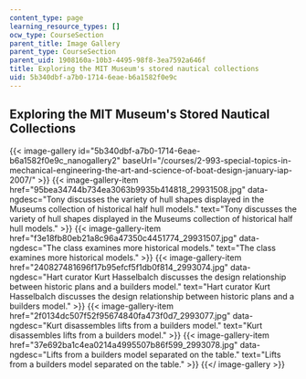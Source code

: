 ```yaml
---
content_type: page
learning_resource_types: []
ocw_type: CourseSection
parent_title: Image Gallery
parent_type: CourseSection
parent_uid: 1908160a-10b3-4495-98f8-3ea7592a646f
title: Exploring the MIT Museum's stored nautical collections
uid: 5b340dbf-a7b0-1714-6eae-b6a1582f0e9c
---
```


Exploring the MIT Museum's Stored Nautical Collections
------------------------------------------------------
{{< image-gallery id="5b340dbf-a7b0-1714-6eae-b6a1582f0e9c_nanogallery2" baseUrl="/courses/2-993-special-topics-in-mechanical-engineering-the-art-and-science-of-boat-design-january-iap-2007/" >}}
{{< image-gallery-item href="95bea34744b734ea3063b9935b414818_29931508.jpg" data-ngdesc="Tony discusses the variety of hull shapes displayed in the Museums collection of historical half hull models." text="Tony discusses the variety of hull shapes displayed in the Museums collection of historical half hull models." >}}
{{< image-gallery-item href="f3e18fb80eb21a8c96a47350c4451774_29931507.jpg" data-ngdesc="The class examines more historical models." text="The class examines more historical models." >}}
{{< image-gallery-item href="240827481696f17b95efcf5f1db0f814_2993074.jpg" data-ngdesc="Hart curator Kurt Hasselbalch discusses the design relationship between historic plans and a builders model." text="Hart curator Kurt Hasselbalch discusses the design relationship between historic plans and a builders model." >}}
{{< image-gallery-item href="2f0134dc507f52f95674840fa473f0d7_2993077.jpg" data-ngdesc="Kurt disassembles lifts from a builders model." text="Kurt disassembles lifts from a builders model." >}}
{{< image-gallery-item href="37e692ba1c4ea0214a4995507b86f599_2993078.jpg" data-ngdesc="Lifts from a builders model separated on the table." text="Lifts from a builders model separated on the table." >}}
{{</ image-gallery >}}